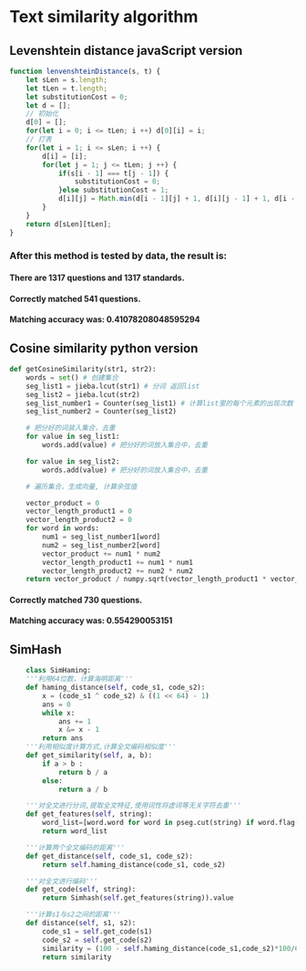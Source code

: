 # Text similarity algorithm
## Levenshtein distance javaScript version
```js
function lenvenshteinDistance(s, t) {
    let sLen = s.length;
    let tLen = t.length;
    let substitutionCost = 0;
    let d = [];
    // 初始化
    d[0] = [];
    for(let i = 0; i <= tLen; i ++) d[0][i] = i;
    // 打表
    for(let i = 1; i <= sLen; i ++) {
        d[i] = [i];
        for(let j = 1; j <= tLen; j ++) {
            if(s[i - 1] === t[j - 1]) {
                substitutionCost = 0;
            }else substitutionCost = 1;
            d[i][j] = Math.min(d[i - 1][j] + 1, d[i][j - 1] + 1, d[i - 1][j - 1] + substitutionCost)
        }
    }
    return d[sLen][tLen];
}
```
   ### After this method is tested by data, the result is:
   #### There are 1317 questions and 1317 standards.
   #### Correctly matched 541 questions.
   #### Matching accuracy was: 0.41078208048595294
## Cosine similarity python version
```python
def getCosineSimilarity(str1, str2):
    words = set() # 创建集合
    seg_list1 = jieba.lcut(str1) # 分词 返回list
    seg_list2 = jieba.lcut(str2)
    seg_list_number1 = Counter(seg_list1) # 计算list里的每个元素的出现次数
    seg_list_number2 = Counter(seg_list2)

    # 把分好的词装入集合，去重
    for value in seg_list1:
        words.add(value) # 把分好的词放入集合中，去重

    for value in seg_list2:
        words.add(value) # 把分好的词放入集合中，去重

    # 遍历集合，生成向量, 计算余弦值

    vector_product = 0
    vector_length_product1 = 0
    vector_length_product2 = 0
    for word in words:
        num1 = seg_list_number1[word]
        num2 = seg_list_number2[word]
        vector_product += num1 * num2
        vector_length_product1 += num1 * num1
        vector_length_product2 += num2 * num2
    return vector_product / numpy.sqrt(vector_length_product1 * vector_length_product2)
```
   #### Correctly matched 730 questions.
   #### Matching accuracy was: 0.554290053151

## SimHash
```python
    class SimHaming:
    '''利用64位数，计算海明距离'''
    def haming_distance(self, code_s1, code_s2):
        x = (code_s1 ^ code_s2) & ((1 << 64) - 1)
        ans = 0
        while x:
            ans += 1
            x &= x - 1
        return ans
    '''利用相似度计算方式,计算全文编码相似度'''
    def get_similarity(self, a, b):
        if a > b :
            return b / a
        else:
            return a / b

    '''对全文进行分词,提取全文特征,使用词性将虚词等无关字符去重'''
    def get_features(self, string):
        word_list=[word.word for word in pseg.cut(string) if word.flag[0] not in ['u','x','w','o','p','c','m','q']]
        return word_list

    '''计算两个全文编码的距离'''
    def get_distance(self, code_s1, code_s2):
        return self.haming_distance(code_s1, code_s2)

    '''对全文进行编码'''
    def get_code(self, string):
        return Simhash(self.get_features(string)).value

    '''计算s1与s2之间的距离'''
    def distance(self, s1, s2):
        code_s1 = self.get_code(s1)
        code_s2 = self.get_code(s2)
        similarity = (100 - self.haming_distance(code_s1,code_s2)*100/64)/100
        return similarity

 ```
